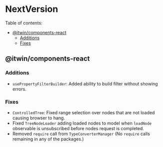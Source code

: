 # NextVersion <!-- omit from toc -->

Table of contents:

- [@itwin/components-react](#itwincomponents-react)
  - [Additions](#additions)
  - [Fixes](#fixes)

## @itwin/components-react

### Additions

- `usePropertyFilterBuilder`: Added ability to build filter without showing errors.

### Fixes

- `ControlledTree`: Fixed range selection over nodes that are not loaded causing browser to hang.
- Fixed `TreeNodeLoader` adding loaded nodes to model when `loadNode` observable is unsubscribed before nodes request is completed.
- Removed `require` call from `TypeConverterManager` (No `require` calls remaining in any of the packages.)
